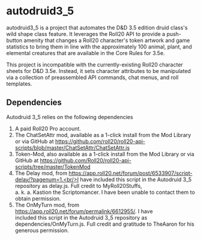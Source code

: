 # autodruid3_5
autodruid3_5 is a project that automates the D&D 3.5 edition druid class's wild shape class feature. It leverages the Roll20 API to provide a push-button amenity that changes a Roll20 character's token artwork and game statistics to bring them in line with the approximately 100 animal, plant, and elemental creatures that are available in the Core Rules for 3.5e.

This project is incompatible with the currently-existing Roll20 character sheets for D&D 3.5e. Instead, it sets character attributes to be manipulated via a collection of preassembled API commands, chat menus, and roll templates.

## Dependencies
Autodruid 3_5 relies on the following dependencies
1. A paid Roll20 Pro account.    
1. The ChatSetAttr mod, available as a 1-click install from the Mod Library<br/>or via GitHub at https://github.com/roll20/roll20-api-scripts/blob/master/ChatSetAttr/ChatSetAttr.js
1. Token-Mod, also available as a 1-click install from the Mod Library or via<br/>GitHub at https://github.com/Roll20/roll20-api-scripts/tree/master/TokenMod
1. The Delay mod, from https://app.roll20.net/forum/post/6533907/script-delay/?pagenum=1.<br/>I have included this script in the Autodruid 3_5 repository as delay.js. Full credit to MyRoll20Stuffs,<br/>a. k. a. Kastion the Scriptomancer. I have been unable to contact them to obtain permission.
1. The OnMyTurn mod, from https://app.roll20.net/forum/permalink/6612955/. I have<br/>included this script in the Autodruid 3_5 repository as dependencies/OnMyTurn.js. Full credit and gratitude to TheAaron for his generous permission.
